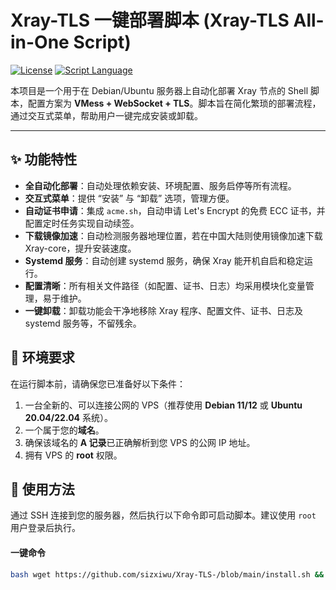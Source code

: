 # Xray-TLS 一键部署脚本 (Xray-TLS All-in-One Script)

[![License](https://img.shields.io/badge/license-MIT-blue.svg)](https://opensource.org/licenses/MIT)
[![Script Language](https://img.shields.io/badge/language-Shell-green.svg)](https://www.gnu.org/software/bash/)

本项目是一个用于在 Debian/Ubuntu 服务器上自动化部署 Xray 节点的 Shell 脚本，配置方案为 **VMess + WebSocket + TLS**。脚本旨在简化繁琐的部署流程，通过交互式菜单，帮助用户一键完成安装或卸载。

---

## ✨ 功能特性

* **全自动化部署**：自动处理依赖安装、环境配置、服务启停等所有流程。
* **交互式菜单**：提供 “安装” 与 “卸载” 选项，管理方便。
* **自动证书申请**：集成 `acme.sh`，自动申请 Let's Encrypt 的免费 ECC 证书，并配置定时任务实现自动续签。
* **下载镜像加速**：自动检测服务器地理位置，若在中国大陆则使用镜像加速下载 Xray-core，提升安装速度。
* **Systemd 服务**：自动创建 systemd 服务，确保 Xray 能开机自启和稳定运行。
* **配置清晰**：所有相关文件路径（如配置、证书、日志）均采用模块化变量管理，易于维护。
* **一键卸载**：卸载功能会干净地移除 Xray 程序、配置文件、证书、日志及 systemd 服务等，不留残余。

## 🔧 环境要求

在运行脚本前，请确保您已准备好以下条件：

1.  一台全新的、可以连接公网的 VPS（推荐使用 **Debian 11/12** 或 **Ubuntu 20.04/22.04** 系统）。
2.  一个属于您的**域名**。
3.  确保该域名的 **A 记录**已正确解析到您 VPS 的公网 IP 地址。
4.  拥有 VPS 的 **root** 权限。

## 🚀 使用方法

通过 SSH 连接到您的服务器，然后执行以下命令即可启动脚本。建议使用 `root` 用户登录后执行。

#### 一键命令
```bash
bash wget https://github.com/sizxiwu/Xray-TLS-/blob/main/install.sh && chmod +x xray-tls.sh && xray-tls.sh](https://github.com/sizxiwu/Xray-TLS-/blob/main/install.sh)

